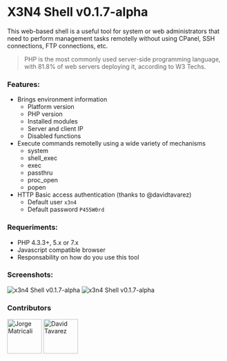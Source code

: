 # X3N4 Shell v0.1.7-alpha
This web-based shell is a useful tool for system or web administrators that need to perform management tasks remotelly without using CPanel, SSH connections, FTP connections, etc.
> PHP is the most commonly used server-side programming language, with 81.8% of web servers deploying it, according to W3 Techs.

### Features:
* Brings environment information
  * Platform version
  * PHP version
  * Installed modules
  * Server and client IP
  * Disabled functions
* Execute commands remotelly using a wide variety of mechanisms
  * system
  * shell_exec
  * exec
  * passthru
  * proc_open
  * popen
* HTTP Basic access authentication (thanks to @davidtavarez)
  * Default user `x3n4`
  * Default password `P455W0rd`

### Requeriments:
* PHP 4.3.3+, 5.x or 7.x
* Javascript compatible browser
* Responsability on how do you use this tool

### Screenshots:
![x3n4 Shell v0.1.7-alpha](http://i1174.photobucket.com/albums/r608/jorge-matricali/Captura%20de%20pantalla%202018-06-30%20a%20las%2014.55.50_zpslhrmmkgc.png)
![x3n4 Shell v0.1.7-alpha](http://i1174.photobucket.com/albums/r608/jorge-matricali/Captura%20de%20pantalla%202018-06-30%20a%20las%2014.54.39_zpsniyjasxz.png)

### Contributors
<a href="https://github.com/jorge-matricali"><img src="https://avatars.githubusercontent.com/u/6726829?v=3" title="Jorge Matricali" width="80" height="80"></a> <a href="https://github.com/davidtavarez"><img src="https://avatars.githubusercontent.com/u/337107?v=3" title="David Tavarez" width="80" height="80"></a>
